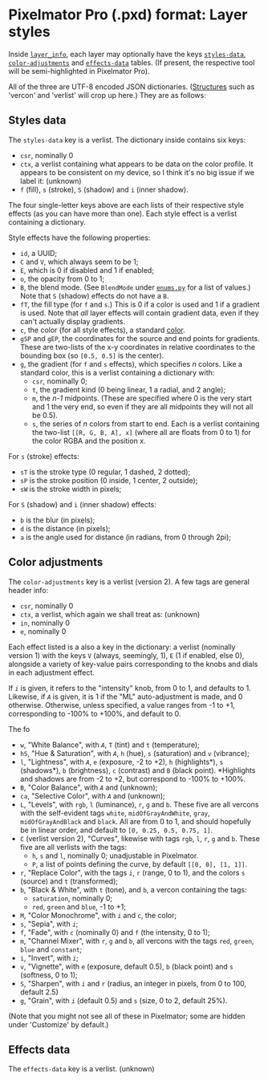 # Pixelmator Pro (.pxd) format: Layer styles

Inside [`layer_info`](/docs/pxd/#sql), each layer may optionally have the keys [`styles-data`](#styles-data), [`color-adjustments`](#color-adjustments) and [`effects-data`](#effects-data) tables. (If present, the respective tool will be semi-highlighted in Pixelmator Pro).

All of the three are UTF-8 encoded JSON dictionaries. ([Structures](/docs/pxd/readme.md#json) such as 'vercon' and 'verlist' will crop up here.) They are as follows:

<a id="styles-data"></a>
## Styles data

The `styles-data` key is a verlist. The dictionary inside contains six keys:

- `csr`, nominally 0
- `ctx`, a verlist containing what appears to be data on the color profile. It appears to be consistent on my device, so I think it's no big issue if we label it: (unknown)
- `f` (fill), `s` (stroke), `S` (shadow) and `i` (inner shadow).

The four single-letter keys above are each lists of their respective style effects (as you can have more than one). Each style effect is a verlist containing a dictionary.

Style effects have the following properties:

- `id`, a UUID;
- `C` and `V`, which always seem to be 1;
- `E`, which is 0 if disabled and 1 if enabled;
- `o`, the opacity from 0 to 1;
- `B`, the blend mode. (See `BlendMode` under [`enums.py`](/pxdlib/enums.py) for a list of values.) Note that `S` (shadow) effects do not have a `B`.
- `fT`, the fill type (for `f` and `s`.) This is 0 if a color is used and 1 if a gradient is used. Note that _all_ layer effects will contain gradient data, even if they can't actually display gradients.
- `c`, the color (for all style effects), a standard [color](/docs/pxd/readme.md#json).
- `gSP` and `gEP`, the coordinates for the source and end points for gradients. These are two-lists of the x-y coordinates in relative coordinates to the bounding box (so `[0.5, 0.5]` is the center).
- `g`, the gradient (for `f` and `s` effects), which specifies _n_ colors. Like a standard color, this is a verlist containing a dictionary with:
  - `csr`, nominally 0;
  - `t`, the gradient kind (0 being linear, 1 a radial, and 2 angle);
  - `m`, the _n-1_ midpoints. (These are specified where 0 is the very start and 1 the very end, so even if they are all midpoints they will not all be 0.5).
  - `s`, the series of _n_ colors from start to end. Each is a verlist containing the two-list `[[R, G, B, A], x]` (where all are floats from 0 to 1) for the color RGBA and the position x.

For `s` (stroke) effects:

- `sT` is the stroke type (0 regular, 1 dashed, 2 dotted);
- `sP` is the stroke position (0 inside, 1 center, 2 outside);
- `sW` is the stroke width in pixels;

For `S` (shadow) and `i` (inner shadow) effects:

- `b` is the blur (in pixels);
- `d` is the distance (in pixels);
- `a` is the angle used for distance (in radians, from 0 through 2pi);

<a id="color-adjustments"></a>
## Color adjustments

The `color-adjustments` key is a verlist (version 2). A few tags are general header info:

- `csr`, nominally 0
- `ctx`, a verlist, which again we shall treat as: (unknown)
- `in`, nominally 0
- `e`, nominally 0

Each effect listed is a also a key in the dictionary: a verlist (nominally version 1) with the keys `V` (always, seemingly, 1), `E` (1 if enabled, else 0), alongside a variety of key-value pairs corresponding to the knobs and dials in each adjustment effect.

If _`i`_ is given, it refers to the "intensity" knob, from 0 to 1, and defaults to 1. Likewise, if _`A`_ is given, it is 1 if the "ML" auto-adjustment is made, and 0 otherwise. Otherwise, unless specified, a value ranges from -1 to +1, corresponding to -100% to +100%, and default to 0.

The fo

- `w`, "White Balance", with _`A`_, `T` (tint) and `t` (temperature);
- `hS`, "Hue & Saturation", with _`A`_, `h` (hue), `s` (saturation) and `v` (vibrance);
- `l`, "Lightness", with _`A`_, `e` (exposure, -2 to +2), `h` (highlights*), `s` (shadows*), `b` (brightness), `c` (contrast) and `B` (black point). *Highlights and shadows are from -2 to +2, but correspond to -100% to +100%.
- `B`, "Color Balance", with _`A`_ and (unknown);
- `ca`, "Selective Color", with _`A`_ and (unknown);
- `L`, "Levels", with `rgb`, `l` (luminance), `r`, `g` and `b`. These five are all vercons with the self-evident tags `white`, `midOfGrayAndWhite`, `gray`, `midOfGrayAndBlack` and `black`. All are from 0 to 1, and should hopefully be in linear order, and default to `[0, 0.25, 0.5, 0.75, 1]`.
- `C` (verlist version 2), "Curves", likewise with tags `rgb`, `l`, `r`, `g` and `b`. These five are all verlists with the tags:
  - `h`, `s` and `l`, nominally 0; unadjustable in Pixelmator.
  - `P`, a list of points defining the curve, by default `[[0, 0], [1, 1]]`.
- `r`, "Replace Color", with the tags _`i`_, `r` (range, 0 to 1), and the colors `s` (source) and `t` (transformed);
- `b`, "Black & White", with `t` (tone), and `b`, a vercon containing the tags:
  - `saturation`, nominally 0;
  - `red`, `green` and `blue`, -1 to +1;
- `M`, "Color Monochrome", with _`i`_ and `c`, the color;
- `s`, "Sepia", with _`i`_;
- `f`, "Fade", with `c` (nominally 0) and `f` (the intensity, 0 to 1);
- `m`, "Channel Mixer", with `r`, `g` and `b`, all vercons with the tags `red`, `green`, `blue` and `constant`;
- `i`, "Invert", with _`i`_;
- `v`, "Vignette", with `e` (exposure, default 0.5), `b` (black point) and `s` (softness, 0 to 1);
- `S`, "Sharpen", with _`i`_ and `r` (radius, an integer in pixels, from 0 to 100, default 2.5)
- `g`, "Grain", with _`i`_ (default 0.5) and `s` (size, 0 to 2, default 25%).

(Note that you might not see all of these in Pixelmator; some are hidden under 'Customize' by default.)

<a id="effects-data"></a>
## Effects data

The `effects-data` key is a verlist. (unknown)